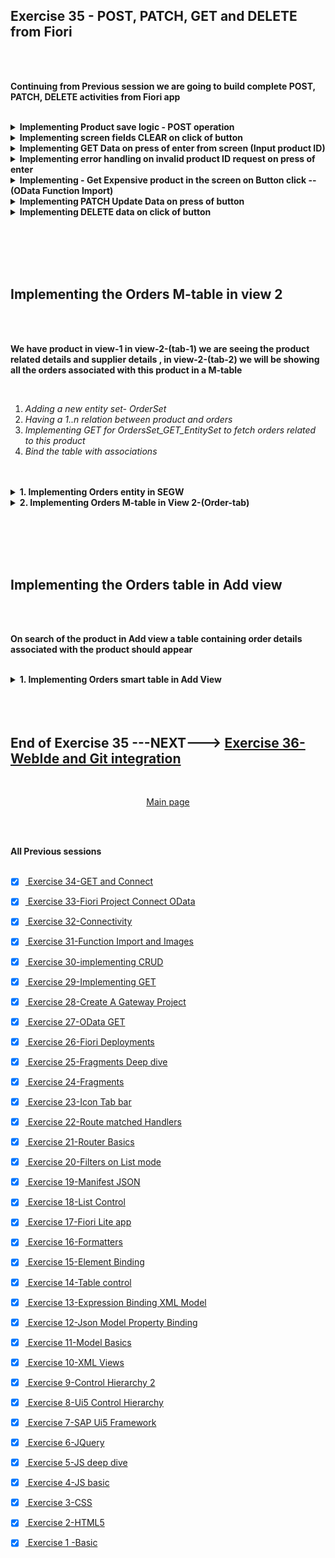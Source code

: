 ## Exercise 35 - POST, PATCH, GET and DELETE from Fiori

</br>
</br>

**Continuing from Previous session we are going to build complete POST, PATCH, DELETE activities from Fiori app**

</br>

<details>
<summary> <b> Implementing Product save logic - POST operation</b> </summary>
</br>
<img src="./files/ui5e35-1.png" ></br></br>
<img src="./files/ui5e35-2.png" ></br></br>
<img src="./files/ui5e35-4.png" ></br></br>
<img src="./files/ui5e35-3.png" ></br></br>

```XML

<footer>
    <Toolbar>
        <ToolbarSpacer></ToolbarSpacer>
        <Button icon="sap-icon://save" press="onSave" text="Save"></Button>
    </Toolbar>        
</footer>  

```

</br>

```JS

    onInit: function () {
        this.oModel = new JSONModel();
        this.oModel.setData({
            "productData": {
                "PRODUCT_ID": "",
                "TYPE_CODE": "PR",
                "CATEGORY": "Notebooks",
                "NAME": "<enter name>",
                "DESCRIPTION": "<Enter Desc.>",
                "SUPPLIER_ID": "0100000051",
                "SUPPLIER_NAME": "TECUM",
                "TAX_TARIF_CODE": "1 ",
                "PRICE": "0",
                "CURRENCY_CODE": "USD",
                "DIM_UNIT": "CM"
            }
        });
        // setthing this model to view
        this.getView().setModel(this.oModel, "viewModel");
    },

    onSave: function () {
        // MessageBox.confirm("This functionality is under construction");            
        // Step 1 : Prepare the Payload
        var payload = this.oModel.getProperty("/productData");
        // Step 2 : Get the odata model object to communicate with backend 
        var oDataModel = this.getView().getModel();
        // Step 3 : Fire the POST call on entity set with payload
        oDataModel.create("/ProductSet", payload, {
            // Call back for positive response 
            success: function (data) {
                MessageToast.show("The product was created successfully");
            },
            // Call back for negative response 
            error: function (oError) {
                MessageBox.error("An internal error Occured");
            }

        });
    }

```
</br></br>

</details>

<details>
<summary> <b> Implementing screen fields CLEAR on click of button</b> </summary>
</br>
<img src="./files/ui5e35-4.png" ></br></br>
<img src="./files/ui5e35-5.png" ></br></br>
<img src="./files/ui5e35-6.png" ></br></br>
<img src="./files/ui5e35-7.png" ></br></br>

```XML

<footer>
    <Toolbar>
        <ToolbarSpacer></ToolbarSpacer>
        <Button icon="sap-icon://clear-all" press="onClear" text="Clear"></Button>		
    </Toolbar>        
</footer>  

```

</br>

```JS

    onClear: function () {
        // we can clear data in our local model 
        var payload = this.oModel.getProperty("/productData");
        payload.PRODUCT_ID = "";
        payload.SUPPLIER_ID = "";
        payload.CURRENCY_CODE = "USD";
        payload.PRICE = "";
        payload.NAME = "";
        payload.DESCRIPTION = "";
        this.oModel.setProperty("/productData", payload);
    },

```
</br></br>
</details>

<details>
<summary> <b> Implementing GET Data on press of enter from screen (Input product ID)</b> </summary>
</br>
<img src="./files/ui5e35-8.png" ></br></br>
<img src="./files/ui5e35-9.png" ></br></br>
<img src="./files/ui5e35-10.png" ></br></br>
<img src="./files/ui5e35-11.png" ></br></br>
<img src="./files/ui5e35-12a.png" ></br></br>

```XML

    <Input id="name" submit="onEnter" value="{viewModel>/productData/PRODUCT_ID}" /> 

```

</br>

```JS

    onEnter: function (oEvent) {
        var that = this;
        // Step 1 : read the product id from screen
        var sText = oEvent.getSource().getValue();
        // Step 2 : Get the odata model object 
        var oDataModel = this.getView().getModel();
        // Step 3 : Fire the read call 
        oDataModel.read("/ProductSet('" + sText + "')", {
            // Step 4 : Handle success - set data to our local model 
            success: function (data) {
                that.oModel.setProperty("/productData", data);
            },
            // Step 5 : Error handling (input validation)
            error: function (oError) {
                var errorText = JSON.parse(oError.responseText).error.innererror.errordetails[0].message;
                MessageBox.error(errorText);
            }
        })
    },

```

</br></br>
</details>

<details>
<summary> <b> Implementing error handling on invalid product ID request on press of enter</b> </summary>
</br>
<img src="./files/ui5e35-13.png" ></br></br>
<img src="./files/ui5e35-14.png" ></br></br>
<img src="./files/ui5e35-15.png" ></br></br>
<img src="./files/ui5e35-16.png" ></br></br>
<img src="./files/ui5e35-17.png" ></br></br>
<img src="./files/ui5e35-18.png" ></br></br>
<img src="./files/ui5e35-19.png" ></br></br>
<img src="./files/ui5e35-20.png" ></br></br>
<img src="./files/ui5e35-21.png" ></br></br>
<img src="./files/ui5e35-22.png" ></br></br>
</details>

<details>
<summary> <b> Implementing - Get Expensive product in the screen on Button click -- (OData Function Import)</b> </summary>
</br></br>
</br>
<img src="./files/ui5e35-23.png"></br></br>
<img src="./files/ui5e35-24.png"></br></br>
<img src="./files/ui5e35-25a.png"></br></br>
<img src="./files/ui5e35-26.png"></br></br>
<img src="./files/ui5e35-27.png"></br></br>

```XML

    <Button icon="sap-icon://monitor-payments" tooltip="Load Most expensive product" press="onMostExp" text="Expensive Prod" />

```

</br>

```JS

    onMostExp: function () {
        var that = this;
        // Step 1 : Get the odata model object 
        var oDataModel = this.getView().getModel();
        // Step 2 : Send the call function 
        oDataModel.callFunction("/Get_Expensive_Product", {
            urlParameters: {
                "I_CATEGORY": "Servers"
            },
            success: function (data) {
                // Step 3 : Success Response set data on screen by local model 
                that.oModel.setProperty("/productData", data);
            }
        })
    },

```

</br></br>
</details>

<details>
<summary> <b> Implementing PATCH Update Data on press of button</b> </summary>
</br>

<img src="./files/ui5e35-28.png"></br></br>
<img src="./files/ui5e35-29.png"></br></br>
<img src="./files/ui5e35-30.png"></br></br>
<img src="./files/ui5e35-31.png"></br></br>
<img src="./files/ui5e35-32.png"></br></br>
<img src="./files/ui5e35-33.png"></br></br>
<img src="./files/ui5e35-34.png"></br></br>

```XML

<footer>
    <Toolbar>
        <ToolbarSpacer></ToolbarSpacer>
        <Button icon="sap-icon://request" press="onUpdate" text="Update record"></Button>			
    </Toolbar>        
</footer>  

```

</br>

```JS

    onUpdate: function () {
        var oDataModel = this.getView().getModel();

        var payload = this.oModel.getProperty("/productData");
        
        payload.PRODUCT_ID = this.getView().byId("name").getValue();
        payload.NAME = this.getView().byId("prod_name").getValue(); // product_id
        payload.DESCRIPTION = this.getView().byId("prod_desc").getValue(); // description 
        payload.SUPPLIER_ID = this.getView().byId("prod_supplier").getValue(); // Supplier_id
        payload.CURRENCY_CODE = this.getView().byId("prod_currency").getValue(); // Currency_code
        payload.PRICE = this.getView().byId("prod_price").getValue(); // price

        this.oModel.setProperty("/productData", payload);

        oDataModel.update("/ProductSet('" + payload.PRODUCT_ID + "')" , payload, {
        //oDataModel.update("/ProductSet('" + this.getView().byId("name").getValue() + "')" , payload, {
            method: "PATCH",
            success: function (data) {
                MessageToast.show("The product updated successfully", data);
            },
            error: function (oError) {
                var errorText = JSON.parse(oError.responseText).error.innererror.errordetails[0].message;
                MessageBox.error(errorText);
            }
        });
    },

```

</br></br>
</details>

<details>
<summary> <b> Implementing DELETE data on click of button</b> </summary>
</br>
<img src="./files/ui5e35-35.png"></br></br>
<img src="./files/ui5e35-36.png"></br></br>
<img src="./files/ui5e35-37.png"></br></br>
<img src="./files/ui5e35-38.png"></br></br>
<img src="./files/ui5e35-39.png"></br></br>

```XML

<footer>
    <Toolbar>
        <ToolbarSpacer></ToolbarSpacer>
        <Button icon="sap-icon://delete" press="onDelete" text="Delete record"></Button>		
    </Toolbar>        
</footer>  

```

</br>

```JS

    onDelete: function (oEvent) {
        //for update call oDataModel.update("/Entity", payload)

        var oDataModel = this.getView().getModel();
        oDataModel.remove("/ProductSet('" + this.getView().byId("name").getValue() + "')", {
            success: function () {
                MessageToast.show("Product is now deleted");
            }
        });

    },

```

</br></br>
</details>


</br></br></br></br>


## Implementing the Orders M-table in view 2

</br>
</br>

**We have product in view-1 in view-2-(tab-1) we are seeing the product related details and supplier details , in view-2-(tab-2) we will be showing all the orders associated with this product in a M-table**

</br>

1. *Adding a new entity set- OrderSet*
2. *Having a 1..n relation between product and orders*
3. *Implementing GET for OrdersSet_GET_EntitySet to fetch orders related to this product*
4. *Bind the table with associations*

</br>
</br>

<details>
<summary> <b> 1. Implementing Orders entity in SEGW </b> </summary>
</br>
<img src="./files/ui5e35-40.png"></br></br>
<img src="./files/ui5e35-41.png"></br></br>
<img src="./files/ui5e35-42.png"></br></br>
<img src="./files/ui5e35-43.png"></br></br>
<img src="./files/ui5e35-44.png"></br></br>
<img src="./files/ui5e35-45.png"></br></br>
<img src="./files/ui5e35-46.png"></br></br>
<img src="./files/ui5e35-47.png"></br></br>
<img src="./files/ui5e35-48.png"></br></br>
<img src="./files/ui5e35-49.png"></br></br>
<img src="./files/ui5e35-50.png"></br></br>

Implementation code code class (ORDER_GET_ENTITYSET)

</br>

```ABAP

  METHOD ORDERSSET_GET_ENTITYSET.

    DATA : LV_PROD_ID TYPE BAPI_EPM_PRODUCT_ID,
           LT_PROD    TYPE RANGE OF BAPI_EPM_PRODUCT_ID_RANGE,
           LT_HEADER  TYPE TABLE OF BAPI_EPM_SO_HEADER.

    READ TABLE IT_KEY_TAB INTO DATA(LS_KEY_TAB) INDEX 1.

    LV_PROD_ID = LS_KEY_TAB-VALUE.

    LT_PROD = VALUE #( ( SIGN = 'I' OPTION = 'EQ'  LOW = LV_PROD_ID ) ).

    CALL FUNCTION 'BAPI_EPM_SO_GET_LIST'
*  EXPORTING
*    MAX_ROWS          =                  " EPM: Max row specifictation
      TABLES
        SOHEADERDATA      = LT_HEADER         " EPM: Sales Order header data of BOR object 'EpmSalesOrder'
*       SOITEMDATA        =                  " EPM: Sales Order Item data of BOR object 'EpmSalesOrder'
*       SELPARAMSOID      =                  " EPM: Range for Sales Order IDs
*       SELPARAMBUYERNAME =                  " EPM: Range for company name
        SELPARAMPRODUCTID = LT_PROD           " EPM: Range for product id
*       RETURN            =                  " Return Parameter
      .

*    ET_ENTITYSET = LT_HEADER.

    ET_ENTITYSET = CORRESPONDING #( LT_HEADER ).

  ENDMETHOD.

```

</br>

**HTTP call link**

</br>

```http

// showing the Orders related to the product 
http://s4dev.st.com:8021/sap/opu/odata/sap/ZJUNE_19062024_SRV/ProductSet('HT-1010')/To_Orders?$format=json

// Showing the Product and the Orders -- Header Data product displayed at the bottom (XML)
http://s4dev.st.com:8021/sap/opu/odata/sap/ZJUNE_19062024_SRV/ProductSet('HT-1010')?$expand=To_Orders

// Showing the Product and the Orders -- Header Data product displayed at the top (JSON)
http://s4dev.st.com:8021/sap/opu/odata/sap/ZJUNE_19062024_SRV/ProductSet('HT-1010')?$expand=To_Orders&$format=json

```

</br>
<img src="./files/ui5e35-51.png"></br></br>
</br></br>
</details>


<details>
<summary> <b> 2. Implementing Orders M-table in View 2-(Order-tab)</b> </summary>
</br>

in View 2 XML

```XMl

    <IconTabFilter iconColor="Positive" icon="sap-icon://supplier" text="Orders">
        <Table items="{To_Orders}" id="idTab">
            <headerToolbar>
                <Toolbar>
                    <ToolbarSpacer ></ToolbarSpacer>
                    <Button icon="sap-icon://filter" press="onFilter" />
                </Toolbar>
            </headerToolbar>
            <columns>
                <Column>
                    <header>
                        <Text text="Order ID" />
                    </header>
                </Column>
                <Column>
                    <header>
                        <Text text="Buyer ID" />
                    </header>
                </Column>
                <Column minScreenWidth="Tablet" demandPopin="true">
                    <header>
                        <Text text="Buyer Name" />
                    </header>
                </Column>
                <Column minScreenWidth="Tablet">
                    <header>
                        <Text text="Gross Amount" />
                    </header>
                </Column>
            </columns>
            <items>
                <ColumnListItem>
                    <Text text="{SO_ID}" />
                    <Text text="{BUYER_ID}" />
                    <Text text="{BUYER_NAME}" />
                    <Text text="{GROSS_AMOUNT} {CURRENCY_CODE}"/>
                </ColumnListItem>
            </items>
        </Table>
    </IconTabFilter>

```

</br>

in View 2 Controller

</br>

```js


herculis: function(oEvent){
    var sPath = this.extractPath(oEvent);
    this.getView().bindElement({
        path: sPath,
        parameters:{
            expand: 'To_Supplier'
        }
    }); // binding with /fruits/4 -

/// This is the association call To_Orders
//////////////////////////////////////////////////////////
    var sPath2 = this.extractPath(oEvent);
    this.getView().bindElement({
        path: sPath2,
        parameters:{
            expand: 'To_Orders'
        }
    });
//////////////////////////////////////////////////////////    
},


```

</br>

**This affects performance since there are many orders to be displayed in the M-table on selection of View 2 this logic is written below Supplier association so it takes time to load even the supplier data in more info tab**

**Need to find -- ALTERNATIVE--- option for showing only limited records or improve performance**

</br></br>

<img src="./files/ui5e35-52.png"></br></br>
</br></br>
</details>


</br></br></br></br>


## Implementing the Orders table in Add view 

</br>
</br>

**On search of the product in Add view a table containing order details associated with the product should appear**

</br>

<details>
<summary> <b> 1. Implementing Orders smart table in Add View</b> </summary>
</br>
<img src="./files/ui5e35-53.png"></br></br>

```XML

    <smarttable:SmartTable width="100%" direction="Column" fitContainer="true" 
    tableType="ResponsiveTable" header="Smart Table" 
    enableAutoBinding="true" xmlns:sap.ui.comp.smarttable="sap.ui.comp.smarttable" id="table0"/>

```

<img src="./files/ui5e35-54.png"></br></br>
<img src="./files/ui5e35-55.png"></br></br>
<img src="./files/ui5e35-56.png"></br></br>
<img src="./files/ui5e35-57.png"></br></br>
<img src="./files/ui5e35-58.png"></br></br>
<img src="./files/ui5e35-59.png"></br></br>
<img src="./files/ui5e35-60.png"></br></br>
<img src="./files/ui5e35-61.png"></br></br>
<img src="./files/ui5e35-62.png"></br></br>
<img src="./files/ui5e35-63.png"></br></br>
<img src="./files/ui5e35-64.png"></br></br>
<img src="./files/ui5e35-65.png"></br></br>
<img src="./files/ui5e35-66.png"></br></br>
<img src="./files/ui5e35-67.png"></br></br>
<img src="./files/ui5e35-68.png"></br></br>
<img src="./files/ui5e35-69.png"></br></br>
<img src="./files/ui5e35-70.png"></br></br>
<img src="./files/ui5e35-71.png"></br></br>
<img src="./files/ui5e35-72.png"></br></br>
<img src="./files/ui5e35-73.png"></br></br>
<img src="./files/ui5e35-74.png"></br></br>
<img src="./files/ui5e35-75.png"></br></br>
<img src="./files/ui5e35-76.png"></br></br>
<img src="./files/ui5e35-77.png"></br></br>
<img src="./files/ui5e35-78.png"></br></br>
<img src="./files/ui5e35-79.png"></br></br>
<img src="./files/ui5e35-80.png"></br></br>
<img src="./files/ui5e35-81.png"></br></br>
<img src="./files/ui5e35-82.png"></br></br>
<img src="./files/ui5e35-83.png"></br></br>
<img src="./files/ui5e35-84.png"></br></br>
<img src="./files/ui5e35-85.png"></br></br>
<img src="./files/ui5e35-86.png"></br></br>
<img src="./files/ui5e35-87.png"></br></br>
<img src="./files/ui5e35-88.png"></br></br>
<img src="./files/ui5e35-89.png"></br></br>
<img src="./files/ui5e35-90.png"></br></br>
<img src="./files/ui5e35-91.png"></br></br>
<img src="./files/ui5e35-92.png"></br></br>
<img src="./files/ui5e35-93.png"></br></br>
<img src="./files/ui5e35-94.png"></br></br>
<img src="./files/ui5e35-95.png"></br></br>
<img src="./files/ui5e35-96.png"></br></br>
<img src="./files/ui5e35-97.png"></br></br>
<img src="./files/ui5e35-98.png"></br></br>
<img src="./files/ui5e35-99.png"></br></br>
<img src="./files/ui5e35-100.png"></br></br>

</br></br>
</details>




</br>
</br></br>

## End of Exercise 35 ---NEXT---> <a href="https://github.com/Octavius-Dante/Arthelais/tree/main/ex_36"> Exercise 36-WebIde and Git integration </a>
</br>
<p align="center"> <a href="https://github.com/Octavius-Dante/Arthelais/tree/main"> Main page </a> </p>


</br></br>

**All Previous sessions**
</br></br>

<!-- - [x] <a href="https://github.com/Octavius-Dante/Arthelais/tree/main/ex_37"> Exercise 37-Deploy app to launchpad</a>
- [x] <a href="https://github.com/Octavius-Dante/Arthelais/tree/main/ex_36"> Exercise 36-WebIde and Git integration</a>
- [x] <a href="https://github.com/Octavius-Dante/Arthelais/tree/main/ex_35"> Exercise 35-POST, GET and DELETE from Fiori</a> -->
- [x] <a href="https://github.com/Octavius-Dante/Arthelais/tree/main/ex_34"> Exercise 34-GET and Connect</a>
- [x] <a href="https://github.com/Octavius-Dante/Arthelais/tree/main/ex_33"> Exercise 33-Fiori Project Connect OData</a>
- [x] <a href="https://github.com/Octavius-Dante/Arthelais/tree/main/ex_32"> Exercise 32-Connectivity</a>
- [x] <a href="https://github.com/Octavius-Dante/Arthelais/tree/main/ex_31"> Exercise 31-Function Import and Images</a>
- [x] <a href="https://github.com/Octavius-Dante/Arthelais/tree/main/ex_30"> Exercise 30-implementing CRUD</a>
- [x] <a href="https://github.com/Octavius-Dante/Arthelais/tree/main/ex_29"> Exercise 29-Implementing GET</a>
- [x] <a href="https://github.com/Octavius-Dante/Arthelais/tree/main/ex_28"> Exercise 28-Create A Gateway Project</a>
- [x] <a href="https://github.com/Octavius-Dante/Arthelais/tree/main/ex_27"> Exercise 27-OData GET</a>
- [x] <a href="https://github.com/Octavius-Dante/Arthelais/tree/main/ex_26"> Exercise 26-Fiori Deployments</a>
- [x] <a href="https://github.com/Octavius-Dante/Arthelais/tree/main/ex_25"> Exercise 25-Fragments Deep dive</a>
- [x] <a href="https://github.com/Octavius-Dante/Arthelais/tree/main/ex_24"> Exercise 24-Fragments</a>
- [x] <a href="https://github.com/Octavius-Dante/Arthelais/tree/main/ex_23"> Exercise 23-Icon Tab bar</a>
- [x] <a href="https://github.com/Octavius-Dante/Arthelais/tree/main/ex_22"> Exercise 22-Route matched Handlers</a>
- [x] <a href="https://github.com/Octavius-Dante/Arthelais/tree/main/ex_21"> Exercise 21-Router Basics</a>
- [x] <a href="https://github.com/Octavius-Dante/Arthelais/tree/main/ex_20"> Exercise 20-Filters on List mode</a>
- [x] <a href="https://github.com/Octavius-Dante/Arthelais/tree/main/ex_19"> Exercise 19-Manifest JSON</a>
- [x] <a href="https://github.com/Octavius-Dante/Arthelais/tree/main/ex_18"> Exercise 18-List Control</a>
- [x] <a href="https://github.com/Octavius-Dante/Arthelais/tree/main/ex_17"> Exercise 17-Fiori Lite app</a>
- [x] <a href="https://github.com/Octavius-Dante/Arthelais/tree/main/ex_16"> Exercise 16-Formatters </a>
- [x] <a href="https://github.com/Octavius-Dante/Arthelais/tree/main/ex_15"> Exercise 15-Element Binding</a>
- [x] <a href="https://github.com/Octavius-Dante/Arthelais/tree/main/ex_14"> Exercise 14-Table control</a>
- [x] <a href="https://github.com/Octavius-Dante/Arthelais/tree/main/ex_13"> Exercise 13-Expression Binding XML Model</a>
- [x] <a href="https://github.com/Octavius-Dante/Arthelais/tree/main/ex_12"> Exercise 12-Json Model Property Binding</a>
- [x] <a href="https://github.com/Octavius-Dante/Arthelais/tree/main/ex_11"> Exercise 11-Model Basics </a>
- [x] <a href="https://github.com/Octavius-Dante/Arthelais/tree/main/ex_10"> Exercise 10-XML Views </a>
- [x] <a href="https://github.com/Octavius-Dante/Arthelais/tree/main/ex_9"> Exercise 9-Control Hierarchy 2</a>
- [x] <a href="https://github.com/Octavius-Dante/Arthelais/tree/main/ex_8"> Exercise 8-Ui5 Control Hierarchy </a>
- [x] <a href="https://github.com/Octavius-Dante/Arthelais/tree/main/ex_7"> Exercise 7-SAP Ui5 Framework </a>
- [x] <a href="https://github.com/Octavius-Dante/Arthelais/tree/main/ex_6"> Exercise 6-JQuery </a>
- [x] <a href="https://github.com/Octavius-Dante/Arthelais/tree/main/ex_5"> Exercise 5-JS deep dive </a>
- [x] <a href="https://github.com/Octavius-Dante/Arthelais/tree/main/ex_4"> Exercise 4-JS basic </a>
- [x] <a href="https://github.com/Octavius-Dante/Arthelais/tree/main/ex_3"> Exercise 3-CSS </a>
- [x] <a href="https://github.com/Octavius-Dante/Arthelais/tree/main/ex_2"> Exercise 2-HTML5</a>
- [x] <a href="https://github.com/Octavius-Dante/Arthelais/tree/main/ex_1"> Exercise 1 -Basic </a>


<!--

<details>
<summary> <b> ALL CODE CHANGES - TODAY SESSION </b> </summary>
</br>
</br>

</br>
</br>
<img src="./files/capmd12-96a.png" >
</br>
</br>
</details>

-->